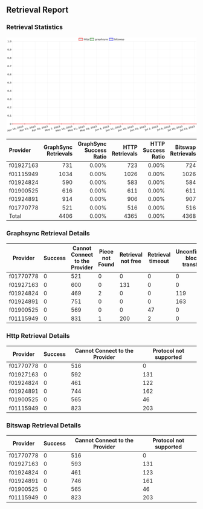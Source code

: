 ## Retrieval Report
### Retrieval Statistics
<img src="https://raw.githubusercontent.com/data-preservation-programs/filplus-checker-assets/main/filecoin-project/filecoin-plus-large-datasets/issues/311/1690631238484.png"/>

| Provider  | GraphSync Retrievals | GraphSync Success Ratio | HTTP Retrievals | HTTP Success Ratio | Bitswap Retrievals | Bitswap Success Ratio |
| :-------- | -------------------: | ----------------------: | --------------: | -----------------: | -----------------: | --------------------: |
| f01927163 |                  731 |                   0.00% |             723 |              0.00% |                724 |                 0.00% |
| f01115949 |                 1034 |                   0.00% |            1026 |              0.00% |               1026 |                 0.00% |
| f01924824 |                  590 |                   0.00% |             583 |              0.00% |                584 |                 0.00% |
| f01900525 |                  616 |                   0.00% |             611 |              0.00% |                611 |                 0.00% |
| f01924891 |                  914 |                   0.00% |             906 |              0.00% |                907 |                 0.00% |
| f01770778 |                  521 |                   0.00% |             516 |              0.00% |                516 |                 0.00% |
| Total     |                 4406 |                   0.00% |            4365 |              0.00% |               4368 |                 0.00% |

### Graphsync Retrieval Details
| Provider  | Success | Cannot Connect to the Provider | Piece not Found | Retrieval not free | Retrieval timeout | Unconfirmed block transfer |
| --------- | ------- | ------------------------------ | --------------- | ------------------ | ----------------- | -------------------------- |
| f01770778 | 0       | 521                            | 0               | 0                  | 0                 | 0                          |
| f01927163 | 0       | 600                            | 0               | 131                | 0                 | 0                          |
| f01924824 | 0       | 469                            | 2               | 0                  | 0                 | 119                        |
| f01924891 | 0       | 751                            | 0               | 0                  | 0                 | 163                        |
| f01900525 | 0       | 569                            | 0               | 0                  | 47                | 0                          |
| f01115949 | 0       | 831                            | 1               | 200                | 2                 | 0                          |

### Http Retrieval Details
| Provider  | Success | Cannot Connect to the Provider | Protocol not supported |
| --------- | ------- | ------------------------------ | ---------------------- |
| f01770778 | 0       | 516                            | 0                      |
| f01927163 | 0       | 592                            | 131                    |
| f01924824 | 0       | 461                            | 122                    |
| f01924891 | 0       | 744                            | 162                    |
| f01900525 | 0       | 565                            | 46                     |
| f01115949 | 0       | 823                            | 203                    |

### Bitswap Retrieval Details
| Provider  | Success | Cannot Connect to the Provider | Protocol not supported |
| --------- | ------- | ------------------------------ | ---------------------- |
| f01770778 | 0       | 516                            | 0                      |
| f01927163 | 0       | 593                            | 131                    |
| f01924824 | 0       | 461                            | 123                    |
| f01924891 | 0       | 746                            | 161                    |
| f01900525 | 0       | 565                            | 46                     |
| f01115949 | 0       | 823                            | 203                    |
